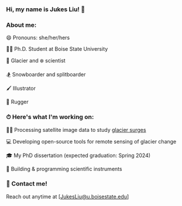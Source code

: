 ### Hi, my name is Jukes Liu! 👋

### About me:
😄 Pronouns: she/her/hers

👩‍💻 Ph.D. Student at Boise State University

🧊 Glacier and ❄️ scientist

🏂 Snowboarder and splitboarder

🖌️ Illustrator

🏉 Rugger

### ⏱ Here's what I'm working on:
🕵️‍♀️ Processing satellite image data to study [glacier surges](https://www.antarcticglaciers.org/glacier-processes/glacier-flow-2/surging-glaciers/)

💻 Developing open-source tools for remote sensing of glacier change

🎓 My PhD dissertation (expected graduation: Spring 2024)

🔌 Building & programming scientific instruments


### 📲 Contact me!
Reach out anytime at [JukesLiu@u.boisestate.edu]

<!--
**julialiu18/julialiu18** is a ✨ _special_ ✨ repository because its `README.md` (this file) appears on your GitHub profile.

Here are some ideas to get you started:

- 🔭 I’m currently working on ...
- 🌱 I’m currently learning ...
- 👯 I’m looking to collaborate on ...
- 🤔 I’m looking for help with ...
- 💬 Ask me about ...
- 📫 How to reach me: ...
- 😄 Pronouns: ...
- ⚡ Fun fact: ...
-->
